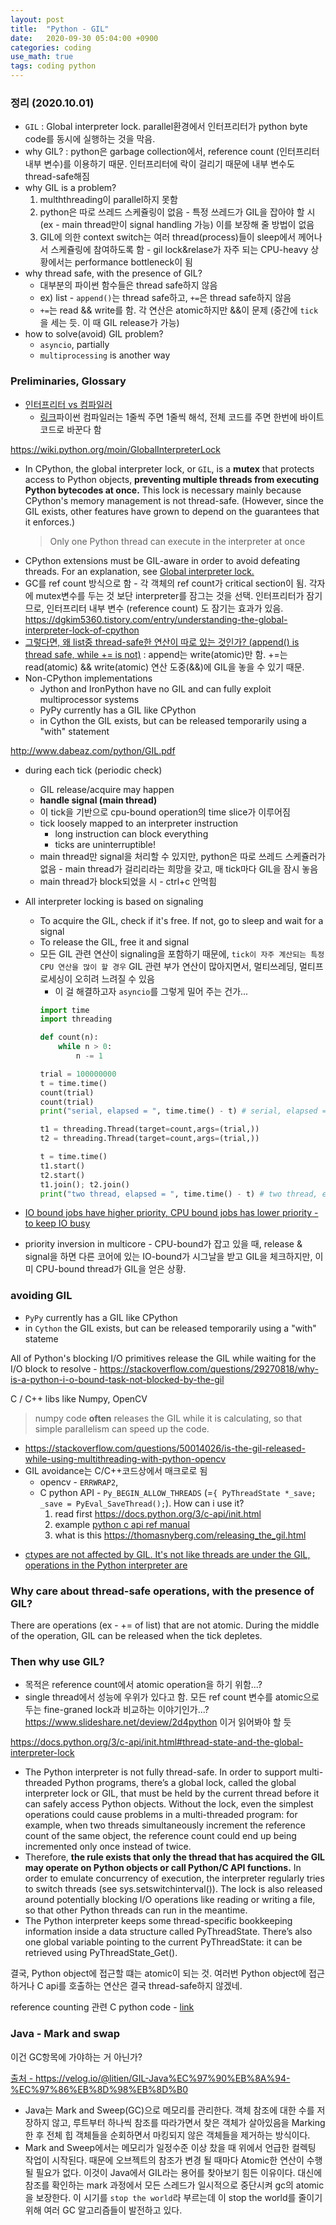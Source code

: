 ```yaml
---
layout: post
title:  "Python - GIL"
date:   2020-09-30 05:04:00 +0900
categories: coding
use_math: true
tags: coding python
---
```


### 정리 (2020.10.01)
* `GIL` : Global interpreter lock. parallel환경에서 인터프리터가 python byte code를 동시에 실행하는 것을 막음. 
* why GIL? : python은 garbage collection에서, reference count (인터프리터 내부 변수)를 이용하기 때문. 인터프리터에 락이 걸리기 때문에 내부 변수도 thread-safe해짐
* why GIL is a problem?
  1. mulththreading이 parallel하지 못함
  2. python은 따로 쓰레드 스케쥴링이 없음 - 특정 쓰레드가 GIL을 잡아야 할 시 (ex - main thread만이 signal handling 가능) 이를 보장해 줄 방법이 없음
  3. GIL에 의한 context switch는 여러 thread(process)들이 sleep에서 께어나서 스케쥴링에 참여하도록 함 - gil lock&relase가 자주 되는 CPU-heavy 상황에서는 performance bottleneck이 됨
* why thread safe, with the presence of GIL?
  * 대부분의 파이썬 함수들은 thread safe하지 않음
  * ex) list - `append()`는 thread safe하고, `+=`은 thread safe하지 않음
  * `+=`는 read && write를 함. 각 연산은 atomic하지만 &&이 문제 (중간에 `tick`을 세는 듯. 이 때 GIL release가 가능)
* how to solve(avoid) GIL problem?
  - `asyncio`, partially
  - `multiprocessing` is another way


### Preliminaries, Glossary
- <a href="https://jins-dev.tistory.com/entry/Compiler-%EC%99%80-Interpreter-%EC%9D%98-%EA%B0%9C%EB%85%90%EA%B3%BC-%EC%B0%A8%EC%9D%B4%EC%A0%90" target="_blank">인터프리터 vs 컴파일러</a>
  - <a href="https://stackoverflow.com/questions/39313677/how-does-python-interpreter-run-the-code-line-by-line-in-the-following-code" target="_blank">링크</a>파이썬 컴파일러는 1줄씩 주면 1줄씩 해석, 전체 코드를 주면 한번에 바이트코드로 바꾼다 함

<a href="https://wiki.python.org/moin/GlobalInterpreterLock" target="_blank">https://wiki.python.org/moin/GlobalInterpreterLock</a>
* In CPython, the global interpreter lock, or `GIL`, is a __mutex__ that protects access to Python objects, __preventing multiple threads from executing Python bytecodes at once.__ This lock is necessary mainly because CPython's memory management is not thread-safe. (However, since the GIL exists, other features have grown to depend on the guarantees that it enforces.)  
  > Only one Python thread can execute in the interpreter at once
* CPython extensions must be GIL-aware in order to avoid defeating threads. For an explanation, see <a href="https://docs.python.org/3/c-api/init.html#thread-state-and-the-global-interpreter-lock" target="_blank">Global interpreter lock.</a>
* GC를 ref count 방식으로 함 - 각 객체의 ref count가 critical section이 됨. 각자에 mutex변수를 두는 것 보단 interpreter를 잠그는 것을 선택. 인터프리터가 잠기므로, 인터프리터 내부 변수 (reference count) 도 잠기는 효과가 있음. <a href="https://dgkim5360.tistory.com/entry/understanding-the-global-interpreter-lock-of-cpython" target="_blank">https://dgkim5360.tistory.com/entry/understanding-the-global-interpreter-lock-of-cpython</a>
* <a href="https://stackoverflow.com/questions/6319207/are-lists-thread-safe" target="_blank">그렇다면, 왜 list중 thread-safe한 연산이 따로 있는 것인가? (append() is thread safe, while += is not)</a> : append는 write(atomic)만 함. +=는 read(atomic) && write(atomic) 연산 도중(&&)에 GIL을 놓을 수 있기 때문. 
* Non-CPython implementations
  * Jython and IronPython have no GIL and can fully exploit multiprocessor systems
  * PyPy currently has a GIL like CPython
  * in Cython the GIL exists, but can be released temporarily using a "with" statement


<a href="http://www.dabeaz.com/python/GIL.pdf" target="_blank">http://www.dabeaz.com/python/GIL.pdf</a>
* during each tick (periodic check)
  * GIL release/acquire may happen
  * __handle signal (main thread)__
  * 이 tick을 기반으로 cpu-bound operation의 time slice가 이루어짐
  * tick loosely mapped to an interpreter instruction
    * long instruction can block everything
    * ticks are uninterruptible!
  * main thread만 signal을 처리할 수 있지만, python은 따로 쓰레드 스케쥴러가 없음 - main thread가 걸리리라는 희망을 갖고, 매 tick마다 GIL을 잠시 놓음
  * main thread가 block되었을 시 - ctrl+c 안먹힘
* All interpreter locking is based on signaling
  * To acquire the GIL, check if it's free. If not, go to sleep and wait for a signal
  * To release the GIL, free it and signal
  * 모든 GIL 관련 연산이 signaling을 포함하기 때문에, `tick이 자주 계산되는 특정 CPU 연산을 많이 할 경우` GIL 관련 부가 연산이 많아지면서, 멀티쓰레딩, 멀티프로세싱이 오히려 느려질 수 있음
    * 이 걸 해결하고자 `asyncio`를 그렇게 밀어 주는 건가...  
    ```python
    import time
    import threading

    def count(n):
        while n > 0:
            n -= 1

    trial = 100000000
    t = time.time()
    count(trial)
    count(trial)
    print("serial, elapsed = ", time.time() - t) # serial, elapsed =  8.761561632156372

    t1 = threading.Thread(target=count,args=(trial,))
    t2 = threading.Thread(target=count,args=(trial,))

    t = time.time()
    t1.start()
    t2.start()
    t1.join(); t2.join()
    print("two thread, elapsed = ", time.time() - t) # two thread, elapsed =  8.967807292938232
    ```

* <a href="https://web.stanford.edu/~ouster/cgi-bin/cs140-winter13/lecture.php?topic=scheduling" target="_blank">IO bound jobs have higher priority, CPU bound jobs has lower priority - to keep IO busy</a>
* priority inversion in multicore - CPU-bound가 잡고 있을 때, release & signal을 하면 다른 코어에 있는 IO-bound가 시그날을 받고 GIL을 체크하지만, 이미 CPU-bound thread가 GIL을 얻은 상황.


### avoiding GIL
* `PyPy` currently has a GIL like CPython
* in `Cython` the GIL exists, but can be released temporarily using a "with" stateme


All of Python's blocking I/O primitives release the GIL while waiting for the I/O block to resolve - <a href="https://stackoverflow.com/questions/29270818/why-is-a-python-i-o-bound-task-not-blocked-by-the-gil" target="_blank">https://stackoverflow.com/questions/29270818/why-is-a-python-i-o-bound-task-not-blocked-by-the-gil</a>


C / C++ libs like Numpy, OpenCV  
> numpy code __often__ releases the GIL while it is calculating, so that simple parallelism can speed up the code.
- https://stackoverflow.com/questions/50014026/is-the-gil-released-while-using-multithreading-with-python-opencv
- GIL avoidance는 C/C++코드상에서 매크로로 됨
  - opencv - `ERRWRAP2`, 
  - C python API - `Py_BEGIN_ALLOW_THREADS` (=`{ PyThreadState *_save; _save = PyEval_SaveThread();`). How can i use it?
    1. read first <a href="https://docs.python.org/3/c-api/init.html" target="_blank">https://docs.python.org/3/c-api/init.html</a>
    2. example <a href="https://docs.python.org/2.0/api/threads.html" target="_blank">python c api ref manual</a>
    3. what is this <a href="https://thomasnyberg.com/releasing_the_gil.html" target="_blank">https://thomasnyberg.com/releasing_the_gil.html</a>


* <a href="https://stackoverflow.com/questions/36194285/is-the-thread-created-by-ctypes-also-under-gil-in-python" target="_blank">ctypes are not affected by GIL. It's not like threads are under the GIL, operations in the Python interpreter are</a>



### Why care about thread-safe operations, with the presence of GIL?
There are operations (ex - += of list) that are not atomic. During the middle of the operation, GIL can be released when the tick depletes.


### Then why use GIL?
- 목적은 reference count에서 atomic operation을 하기 위함...? 
- single thread에서 성능에 우위가 있다고 함. 모든 ref count 변수를 atomic으로 두는 fine-graned lock과 비교하는 이야기인가...? <a href="https://www.slideshare.net/deview/2d4python" target="_blank">https://www.slideshare.net/deview/2d4python</a> 이거 읽어봐야 할 듯

<a href="https://docs.python.org/3/c-api/init.html#thread-state-and-the-global-interpreter-lock" target="_blank">https://docs.python.org/3/c-api/init.html#thread-state-and-the-global-interpreter-lock</a>
* The Python interpreter is not fully thread-safe. In order to support multi-threaded Python programs, there’s a global lock, called the global interpreter lock or GIL, that must be held by the current thread before it can safely access Python objects. Without the lock, even the simplest operations could cause problems in a multi-threaded program: for example, when two threads simultaneously increment the reference count of the same object, the reference count could end up being incremented only once instead of twice.  
* Therefore, __the rule exists that only the thread that has acquired the GIL may operate on Python objects or call Python/C API functions.__ In order to emulate concurrency of execution, the interpreter regularly tries to switch threads (see sys.setswitchinterval()). The lock is also released around potentially blocking I/O operations like reading or writing a file, so that other Python threads can run in the meantime.
* The Python interpreter keeps some thread-specific bookkeeping information inside a data structure called PyThreadState. There’s also one global variable pointing to the current PyThreadState: it can be retrieved using PyThreadState_Get().

결국, Python object에 접근할 떄는 atomic이 되는 것. 여러번 Python object에 접근하거나 C api를 호출하는 연산은 결국 thread-safe하지 않겠네.

reference counting 관련 C python code - <a href="https://dgkim5360.tistory.com/entry/understanding-the-global-interpreter-lock-of-cpython" target="_blank">link</a>

### Java - Mark and swap
이건 GC항목에 가야하는 거 아닌가?

<a href="https://velog.io/@litien/GIL-Java%EC%97%90%EB%8A%94-%EC%97%86%EB%8D%98%EB%8D%B0" target="_blank">출처 - https://velog.io/@litien/GIL-Java%EC%97%90%EB%8A%94-%EC%97%86%EB%8D%98%EB%8D%B0</a>
* Java는 Mark and Sweep(GC)으로 메모리를 관리한다. 객체 참조에 대한 수를 저장하지 않고, 루트부터 하나씩 참조를 따라가면서 찾은 객체가 살아있음을 Marking 한 후 전체 힙 객체들을 순회하면서 마킹되지 않은 객체들을 제거하는 방식이다.
* Mark and Sweep에서는 메모리가 일정수준 이상 찼을 때 위에서 언급한 컬렉팅 작업이 시작된다. 때문에 오브젝트의 참조가 변경 될 때마다 Atomic한 연산이 수행 될 필요가 없다. 이것이 Java에서 GIL라는 용어를 찾아보기 힘든 이유이다. 대신에 참조를 확인하는 mark 과정에서 모든 스레드가 일시적으로 중단시켜 gc의 atomic을 보장한다. 이 시기를 `stop the world`라 부르는데 이 stop the world를 줄이기 위해 여러 GC 알고리즘들이 발전하고 있다.
